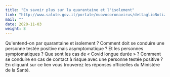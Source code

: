 ```yaml
---
title: "En savoir plus sur la quarantaine et l'isolement"
link: "http://www.salute.gov.it/portale/nuovocoronavirus/dettaglioNotizieNuovoCoronavirus.jsp?lingua=italiano&menu=notizie&p=dalministero&id=5117"
mail: ""
date: 2020-11-03
weight: 8
---
```


Qu'entend-on par quarantaine et isolement ?
Comment doit se conduire une personne testée positive mais asymptomatique ?
Et les personnes symptomatiques ?
Que sont les cas de « Covid longue durée » ?
Comment se conduire en cas de contact à risque avec une personne testée positive ? 
En cliquant sur ce lien vous trouverez les réponses officielles du Ministère de la Santé. 